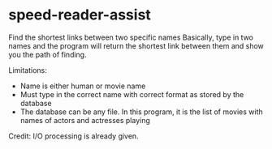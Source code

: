 # speed-reader-assist
Find the shortest links between two specific names
Basically, type in two names and the program will return the shortest link between them and show you the path of finding. 

Limitations:
- Name is either human or movie name
- Must type in the correct name with correct format as stored by the database
- The database can be any file. In this program, it is the list of movies with names of actors and actresses playing 

Credit: I/O processing is already given. 
